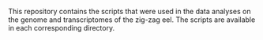 This repository contains the scripts that were used in the data analyses on the genome and transcriptomes of the zig-zag eel. The scripts are available in each corresponding directory.

